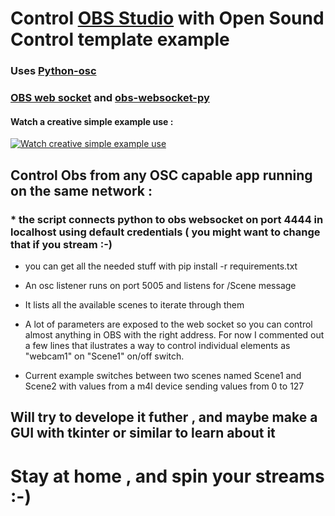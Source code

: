 # Control [OBS Studio](https://obsproject.com/) with Open Sound Control template example

### Uses [Python-osc](https://pypi.org/project/python-osc/)   
### [OBS web socket](https://github.com/Palakis/obs-websocket/releases/tag/4.7.0) and [obs-websocket-py](https://github.com/Elektordi/obs-websocket-py) 


#### Watch a creative simple example use :
[![Watch creative simple example use](https://img.youtube.com/vi/00V3wrOonBU/hqdefault.jpg)](https://youtu.be/00V3wrOonBU)

## Control Obs from any OSC capable app running on the same network :
### * the script connects python to obs websocket         on port 4444 in localhost using default credentials ( you might want to change that if you stream :-) 

 * you can get all the needed stuff with pip install -r requirements.txt
 * An osc listener runs on port 5005 and listens for /Scene message  
     
 * It lists all the available scenes to iterate through them 
     
 * A lot of parameters are exposed to the web socket so you can control almost anything in OBS with the right address. For           now I commented out a few lines that ilustrates a way to control individual elements as "webcam1" on "Scene1" on/off switch.
 
 * Current example switches between two scenes named Scene1 and Scene2 with values from a m4l device sending values from 0 to 127 
    
## Will try to develope it futher , and maybe make a GUI with tkinter or similar to learn about it 
    
    
    
# Stay at home , and spin your streams :-)
    
    
    
    
